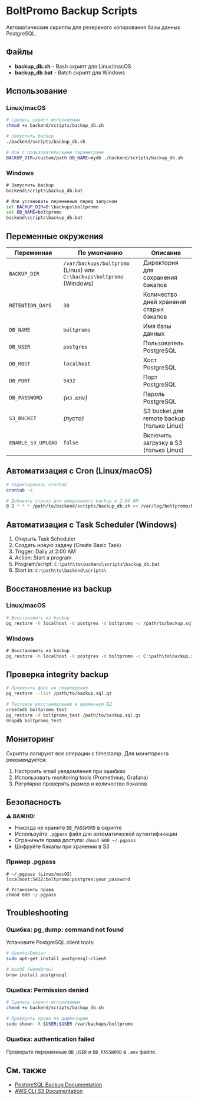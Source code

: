 # BoltPromo Backup Scripts

Автоматические скрипты для резервного копирования базы данных PostgreSQL.

## Файлы

- **backup_db.sh** - Bash скрипт для Linux/macOS
- **backup_db.bat** - Batch скрипт для Windows

## Использование

### Linux/macOS

```bash
# Сделать скрипт исполняемым
chmod +x backend/scripts/backup_db.sh

# Запустить backup
./backend/scripts/backup_db.sh

# Или с пользовательскими параметрами
BACKUP_DIR=/custom/path DB_NAME=mydb ./backend/scripts/backup_db.sh
```

### Windows

```cmd
# Запустить backup
backend\scripts\backup_db.bat

# Или установить переменные перед запуском
set BACKUP_DIR=D:\backups\boltpromo
set DB_NAME=boltpromo
backend\scripts\backup_db.bat
```

## Переменные окружения

| Переменная | По умолчанию | Описание |
|------------|--------------|----------|
| `BACKUP_DIR` | `/var/backups/boltpromo` (Linux) или `C:\backups\boltpromo` (Windows) | Директория для сохранения бэкапов |
| `RETENTION_DAYS` | `30` | Количество дней хранения старых бэкапов |
| `DB_NAME` | `boltpromo` | Имя базы данных |
| `DB_USER` | `postgres` | Пользователь PostgreSQL |
| `DB_HOST` | `localhost` | Хост PostgreSQL |
| `DB_PORT` | `5432` | Порт PostgreSQL |
| `DB_PASSWORD` | *(из .env)* | Пароль PostgreSQL |
| `S3_BUCKET` | *(пусто)* | S3 bucket для remote backup (только Linux) |
| `ENABLE_S3_UPLOAD` | `false` | Включить загрузку в S3 (только Linux) |

## Автоматизация с Cron (Linux/macOS)

```bash
# Редактировать crontab
crontab -e

# Добавить строку для ежедневного backup в 2:00 AM
0 2 * * * /path/to/backend/scripts/backup_db.sh >> /var/log/boltpromo/backup.log 2>&1
```

## Автоматизация с Task Scheduler (Windows)

1. Открыть Task Scheduler
2. Создать новую задачу (Create Basic Task)
3. Trigger: Daily at 2:00 AM
4. Action: Start a program
5. Program/script: `C:\path\to\backend\scripts\backup_db.bat`
6. Start in: `C:\path\to\backend\scripts\`

## Восстановление из backup

### Linux/macOS

```bash
# Восстановить из backup
pg_restore -h localhost -U postgres -d boltpromo -c /path/to/backup.sql.gz
```

### Windows

```cmd
# Восстановить из backup
pg_restore -h localhost -U postgres -d boltpromo -c C:\path\to\backup.sql
```

## Проверка integrity backup

```bash
# Проверить файл на повреждения
pg_restore --list /path/to/backup.sql.gz

# Тестовое восстановление в временную БД
createdb boltpromo_test
pg_restore -d boltpromo_test /path/to/backup.sql.gz
dropdb boltpromo_test
```

## Мониторинг

Скрипты логируют все операции с timestamp. Для мониторинга рекомендуется:

1. Настроить email уведомления при ошибках
2. Использовать monitoring tools (Prometheus, Grafana)
3. Регулярно проверять размер и количество бэкапов

## Безопасность

⚠️ **ВАЖНО:**

- Никогда не храните `DB_PASSWORD` в скрипте
- Используйте `.pgpass` файл для автоматической аутентификации
- Ограничьте права доступа: `chmod 600 ~/.pgpass`
- Шифруйте бэкапы при хранении в S3

### Пример .pgpass

```
# ~/.pgpass (Linux/macOS)
localhost:5432:boltpromo:postgres:your_password

# Установить права
chmod 600 ~/.pgpass
```

## Troubleshooting

### Ошибка: pg_dump: command not found

Установите PostgreSQL client tools:

```bash
# Ubuntu/Debian
sudo apt-get install postgresql-client

# macOS (Homebrew)
brew install postgresql
```

### Ошибка: Permission denied

```bash
# Сделать скрипт исполняемым
chmod +x backend/scripts/backup_db.sh

# Проверить права на директорию
sudo chown -R $USER:$USER /var/backups/boltpromo
```

### Ошибка: authentication failed

Проверьте переменные `DB_USER` и `DB_PASSWORD` в `.env` файле.

## См. также

- [PostgreSQL Backup Documentation](https://www.postgresql.org/docs/current/backup.html)
- [AWS CLI S3 Documentation](https://docs.aws.amazon.com/cli/latest/reference/s3/)

